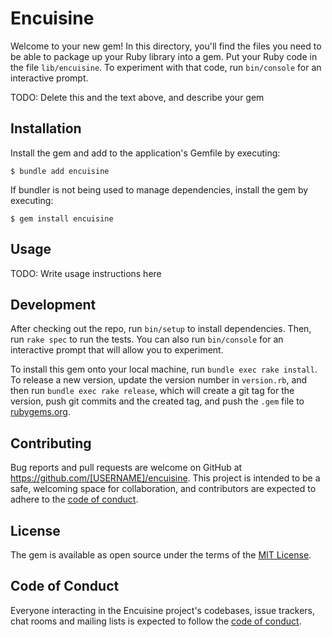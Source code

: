 # Encuisine

Welcome to your new gem! In this directory, you'll find the files you need to be able to package up your Ruby library into a gem. Put your Ruby code in the file `lib/encuisine`. To experiment with that code, run `bin/console` for an interactive prompt.

TODO: Delete this and the text above, and describe your gem

## Installation

Install the gem and add to the application's Gemfile by executing:

    $ bundle add encuisine

If bundler is not being used to manage dependencies, install the gem by executing:

    $ gem install encuisine

## Usage

TODO: Write usage instructions here

## Development

After checking out the repo, run `bin/setup` to install dependencies. Then, run `rake spec` to run the tests. You can also run `bin/console` for an interactive prompt that will allow you to experiment.

To install this gem onto your local machine, run `bundle exec rake install`. To release a new version, update the version number in `version.rb`, and then run `bundle exec rake release`, which will create a git tag for the version, push git commits and the created tag, and push the `.gem` file to [rubygems.org](https://rubygems.org).

## Contributing

Bug reports and pull requests are welcome on GitHub at https://github.com/[USERNAME]/encuisine. This project is intended to be a safe, welcoming space for collaboration, and contributors are expected to adhere to the [code of conduct](https://github.com/[USERNAME]/encuisine/blob/master/CODE_OF_CONDUCT.md).

## License

The gem is available as open source under the terms of the [MIT License](https://opensource.org/licenses/MIT).

## Code of Conduct

Everyone interacting in the Encuisine project's codebases, issue trackers, chat rooms and mailing lists is expected to follow the [code of conduct](https://github.com/[USERNAME]/encuisine/blob/master/CODE_OF_CONDUCT.md).
